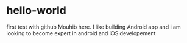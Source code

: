 # hello-world
first test with github
Mouhib here. I like building Android app and i am looking to become expert in android and iOS developement
